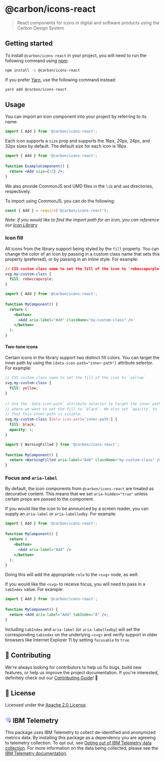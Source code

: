 # @carbon/icons-react

> React components for icons in digital and software products using the Carbon
> Design System

## Getting started

To install `@carbon/icons-react` in your project, you will need to run the
following command using [npm](https://www.npmjs.com/):

```bash
npm install -S @carbon/icons-react
```

If you prefer [Yarn](https://yarnpkg.com/en/), use the following command
instead:

```bash
yarn add @carbon/icons-react
```

## Usage

You can import an icon component into your project by referring to its name:

```jsx
import { Add } from '@carbon/icons-react';
```

Each icon supports a `size` prop and supports the 16px, 20px, 24px, and 32px
sizes by default. The default size for each icon is 16px.

```jsx
import { Add } from '@carbon/icons-react';

function ExampleComponent() {
  return <Add size={32} />;
}
```

We also provide CommonJS and UMD files in the `lib` and `umd` directories,
respectively.

To import using CommonJS, you can do the following:

```js
const { Add } = require('@carbon/icons-react');
```

_Note: if you would like to find the import path for an icon, you can reference
our [Icon Library](https://carbondesignsystem.com/elements/icons/library)_

### Icon fill

All icons from the library support being styled by the `fill` property. You can
change the color of an icon by passing in a custom class name that sets this
property (preferred), or by passing in an inline style. For example:

```css
// CSS custom class name to set the fill of the icon to `rebeccapurple`
svg.my-custom-class {
  fill: rebeccapurple;
}
```

```jsx
import { Add } from '@carbon/icons-react';

function MyComponent() {
  return (
    <button>
      <Add aria-label="Add" className="my-custom-class" />
    </button>
  );
}
```

#### Two-tone icons

Certain icons in the library support two distinct fill colors. You can target
the inner path by using the `[data-icon-path="inner-path"]` attribute selector.
For example:

```scss
// CSS custom class name to set the fill of the icon to `yellow`
svg.my-custom-class {
  fill: yellow;
}

// Use the `data-icon-path` attribute selector to target the inner path
// where we want to set the fill to `black`. We also set `opacity` to `1` so
// that this inner-path is visible.
svg.my-custom-class [data-icon-path='inner-path'] {
  fill: black;
  opacity: 1;
}
```

```jsx
import { WarningFilled } from '@carbon/icons-react';

function MyComponent() {
  return <WarningFilled aria-label="Add" className="my-custom-class" />;
}
```

### Focus and `aria-label`

By default, the icon components from `@carbon/icons-react` are treated as
decorative content. This means that we set `aria-hidden="true"` unless certain
props are passed to the component.

If you would like the icon to be announced by a screen reader, you can supply an
`aria-label` or `aria-labelledby`. For example:

```jsx
import { Add } from '@carbon/icons-react';

function MyComponent() {
  return (
    <button>
      <Add aria-label="Add" />
    </button>
  );
}
```

Doing this will add the appropriate `role` to the `<svg>` node, as well.

If you would like the `<svg>` to receive focus, you will need to pass in a
`tabIndex` value. For example:

```jsx
import { Add } from '@carbon/icons-react';

function MyComponent() {
  return <Add aria-label="Add" tabIndex="0" />;
}
```

Including `tabIndex` and `aria-label` (or `aria-labelledby`) will set the
corresponding `tabindex` on the underlying `<svg>` and verify support in older
browsers like Internet Explorer 11 by setting `focusable` to `true`.

## 🙌 Contributing

We're always looking for contributors to help us fix bugs, build new features,
or help us improve the project documentation. If you're interested, definitely
check out our [Contributing Guide](/.github/CONTRIBUTING.md)! 👀

## 📝 License

Licensed under the [Apache 2.0 License](/LICENSE).

## <picture><source height="20" width="20" media="(prefers-color-scheme: dark)" srcset="https://raw.githubusercontent.com/ibm-telemetry/telemetry-js/main/docs/images/ibm-telemetry-dark.svg"><source height="20" width="20" media="(prefers-color-scheme: light)" srcset="https://raw.githubusercontent.com/ibm-telemetry/telemetry-js/main/docs/images/ibm-telemetry-light.svg"><img height="20" width="20" alt="IBM Telemetry" src="https://raw.githubusercontent.com/ibm-telemetry/telemetry-js/main/docs/images/ibm-telemetry-light.svg"></picture> IBM Telemetry

This package uses IBM Telemetry to collect de-identified and anonymized metrics
data. By installing this package as a dependency you are agreeing to telemetry
collection. To opt out, see
[Opting out of IBM Telemetry data collection](https://github.com/ibm-telemetry/telemetry-js/tree/main#opting-out-of-ibm-telemetry-data-collection).
For more information on the data being collected, please see the
[IBM Telemetry documentation](https://github.com/ibm-telemetry/telemetry-js/tree/main#ibm-telemetry-collection-basics).
